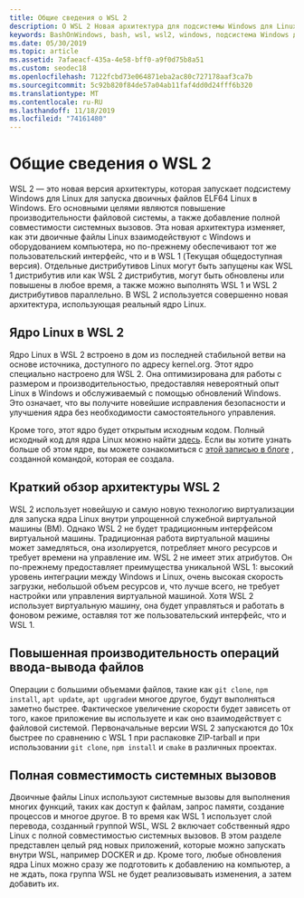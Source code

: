 ```yaml
---
title: Общие сведения о WSL 2
description: О WSL 2 Новая архитектура для подсистемы Windows для Linux
keywords: BashOnWindows, bash, wsl, wsl2, windows, подсистема Windows для Linux, windowssubsystem, ubuntu, debian, suse, windows 10, установка
ms.date: 05/30/2019
ms.topic: article
ms.assetid: 7afaeacf-435a-4e58-bff0-a9f0d75b8a51
ms.custom: seodec18
ms.openlocfilehash: 7122fcbd73e064871eba2ac80c727178aaf3ca7b
ms.sourcegitcommit: 5c92b820f84de57a04ab11faf4dd0d24fff6b320
ms.translationtype: MT
ms.contentlocale: ru-RU
ms.lasthandoff: 11/18/2019
ms.locfileid: "74161480"
---
```

# <a name="about-wsl-2"></a>Общие сведения о WSL 2

WSL 2 — это новая версия архитектуры, которая запускает подсистему Windows для Linux для запуска двоичных файлов ELF64 Linux в Windows. Его основными целями являются повышение производительности файловой системы, а также добавление полной совместимости системных вызовов. Эта новая архитектура изменяет, как эти двоичные файлы Linux взаимодействуют с Windows и оборудованием компьютера, но по-прежнему обеспечивают тот же пользовательский интерфейс, что и в WSL 1 (Текущая общедоступная версия). Отдельные дистрибутивов Linux могут быть запущены как WSL 1 дистрибутив или как WSL 2 дистрибутив, могут быть обновлены или повышены в любое время, а также можно выполнять WSL 1 и WSL 2 дистрибутивов параллельно. В WSL 2 используется совершенно новая архитектура, использующая реальный ядро Linux.

## <a name="linux-kernel-in-wsl-2"></a>Ядро Linux в WSL 2

Ядро Linux в WSL 2 встроено в дом из последней стабильной ветви на основе источника, доступного по адресу kernel.org. Этот ядро специально настроено для WSL 2. Она оптимизирована для работы с размером и производительностью, предоставляя невероятный опыт Linux в Windows и обслуживаемый с помощью обновлений Windows. Это означает, что вы получите новейшие исправления безопасности и улучшения ядра без необходимости самостоятельного управления.

Кроме того, этот ядро будет открытым исходным кодом. Полный исходный код для ядра Linux можно найти [здесь](https://github.com/microsoft/WSL2-Linux-Kernel). Если вы хотите узнать больше об этом ядре, вы можете ознакомиться с [этой записью в блоге](https://devblogs.microsoft.com/commandline/shipping-a-linux-kernel-with-windows/) , созданной командой, которая ее создала.

## <a name="brief-overview-of-the-wsl-2-architecture"></a>Краткий обзор архитектуры WSL 2

WSL 2 использует новейшую и самую новую технологию виртуализации для запуска ядра Linux внутри упрощенной служебной виртуальной машины (ВМ). Однако WSL 2 не будет традиционным интерфейсом виртуальной машины. Традиционная работа виртуальной машины может замедляться, она изолируется, потребляет много ресурсов и требует времени на управление им. WSL 2 не имеет этих атрибутов. Он по-прежнему предоставляет преимущества уникальной WSL 1: высокий уровень интеграции между Windows и Linux, очень высокая скорость загрузки, небольшой объем ресурсов и, что лучше всего, не требует настройки или управления виртуальной машиной. Хотя WSL 2 использует виртуальную машину, она будет управляться и работать в фоновом режиме, оставляя тот же пользовательский интерфейс, что и WSL 1.

## <a name="increased-file-io-performance"></a>Повышенная производительность операций ввода-вывода файлов

Операции с большими объемами файлов, такие как `git clone`, `npm install`, `apt update`, `apt upgrade`и многое другое, будут выполняться заметно быстрее. Фактическое увеличение скорости будет зависеть от того, какое приложение вы используете и как оно взаимодействует с файловой системой. Первоначальные версии WSL 2 запускаются до 10x быстрее по сравнению с WSL 1 при распаковке ZIP-tarball и при использовании `git clone`, `npm install` и `cmake` в различных проектах.

## <a name="full-system-call-compatibility"></a>Полная совместимость системных вызовов

Двоичные файлы Linux используют системные вызовы для выполнения многих функций, таких как доступ к файлам, запрос памяти, создание процессов и многое другое. В то время как WSL 1 использует слой перевода, созданный группой WSL, WSL 2 включает собственный ядро Linux с полной совместимостью системных вызовов. В этом разделе представлен целый ряд новых приложений, которые можно запускать внутри WSL, например DOCKER и др. Кроме того, любые обновления ядра Linux можно сразу же подготовить к добавлению на компьютер, а не ждать, пока группа WSL не будет реализовывать изменения, а затем добавить их.
